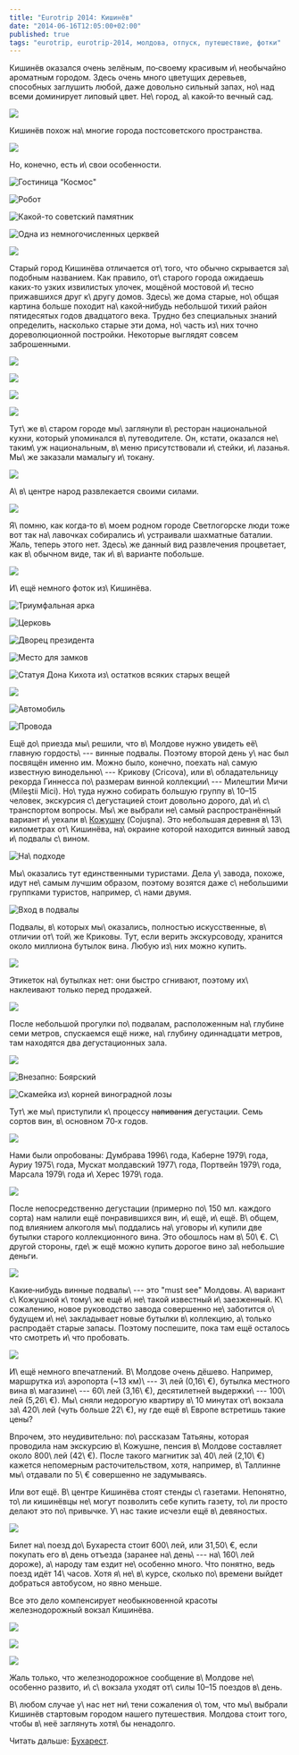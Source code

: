 ```yaml
---
title: "Eurotrip 2014: Кишинёв"
date: "2014-06-16T12:05:00+02:00"
published: true
tags: "eurotrip, eurotrip-2014, молдова, отпуск, путешествие, фотки"
---
```


Кишинёв оказался очень зелёным, по&#8209;своему красивым и\ необычайно ароматным городом. Здесь очень много цветущих 
деревьев, способных заглушить любой, даже довольно сильный запах, но\ над всеми доминирует липовый цвет. Не\ город, 
а\ какой&#8209;то вечный сад.

![](/images/travel/2014-06-eurotrip/chisinau-city-1.jpg)

<!--more Хочу увидеть всё!-->

Кишинёв похож на\ многие города постсоветского пространства.

![](/images/travel/2014-06-eurotrip/chisinau-city-2.jpg)

Но, конечно, есть и\ свои особенности.

![Гостиница “Космос"](/images/travel/2014-06-eurotrip/chisinau-hotel-cosmos.jpg "Гостиница «Космос»")

![Робот](/images/travel/2014-06-eurotrip/chisinau-robot.jpg "Робот")

![Какой-то советский памятник](/images/travel/2014-06-eurotrip/chisinau-soviet-monument.jpg "Какой-то советский памятник")

![Одна из немногочисленных церквей](/images/travel/2014-06-eurotrip/chisinau-church-1.jpg "Одна из немногочисленных церквей")

![](/images/travel/2014-06-eurotrip/chisinau-house-with-clocks.jpg)

Старый город Кишинёва отличается от\ того, что обычно скрывается за\ подобным названием. Как правило, от\ старого города 
ожидаешь каких&#8209;то узких извилистых улочек, мощёной мостовой и\ тесно прижавшихся друг к\ другу домов. Здесь\ же 
дома старые, но\ общая картина больше походит на\ какой&#8209;нибудь небольшой тихий район пятидесятых годов двадцатого 
века. Трудно без специальных знаний определить, насколько старые эти дома, но\ часть из\ них точно дореволюционной 
постройки. Некоторые выглядят совсем заброшенными.

![](/images/travel/2014-06-eurotrip/chisinau-old-town-1.jpg)

![](/images/travel/2014-06-eurotrip/chisinau-old-town-2.jpg)

![](/images/travel/2014-06-eurotrip/chisinau-old-town-3.jpg)

![](/images/travel/2014-06-eurotrip/chisinau-old-town-girl.jpg)

Тут\ же в\ старом городе мы\ заглянули в\ ресторан национальной кухни, который упоминался в\ путеводителе. Он, кстати, 
оказался не\ таким\ уж национальным, в\ меню присутствовали и\ стейки, и\ лазанья. Мы\ же заказали мамалыгу и\ токану.

![](/images/travel/2014-06-eurotrip/chisinau-food.jpg)

А\ в\ центре народ развлекается своими силами.

![](/images/travel/2014-06-eurotrip/chisinau-chess-1.jpg)

Я\ помню, как когда&#8209;то в\ моем родном городе Светлогорске люди тоже вот так на\ лавочках собирались и\ устраивали 
шахматные баталии. Жаль, теперь этого нет. Здесь\ же данный вид развлечения процветает, как в\ обычном виде, так 
и\ в\ варианте побольше.

![](/images/travel/2014-06-eurotrip/chisinau-chess-2.jpg)

И\ ещё немного фоток из\ Кишинёва.

![Триумфальная арка](/images/travel/2014-06-eurotrip/chisinau-arc-de-triomphe.jpg "Триумфальная арка")

![Церковь](/images/travel/2014-06-eurotrip/chisinau-church-2.jpg "Церковь")

![Дворец президента](/images/travel/2014-06-eurotrip/chisinau-president-palace.jpg "Дворец президента")

![Место для замков](/images/travel/2014-06-eurotrip/chisinau-place-for-locks.jpg "Место для замков")

![Статуя Дона Кихота из\ остатков всяких старых вещей](/images/travel/2014-06-eurotrip/chisinau-don-quixote.jpg "Статуя Дона Кихота из остатков всяких старых вещей")

![](/images/travel/2014-06-eurotrip/chisinau-skates.jpg)

![Автомобиль](/images/travel/2014-06-eurotrip/chisinau-auto.jpg "Автомобиль")

![Провода](/images/travel/2014-06-eurotrip/chisinau-wires.jpg "Провода")

Ещё до\ приезда мы\ решили, что в\ Молдове нужно увидеть её\ главную гордость\ --- винные подвалы. Поэтому второй день 
у\ нас был посвящён именно им. Можно было, конечно, поехать на\ самую известную винодельню\ --- Крикову (Cricova), или 
в\ обладательницу рекорда Гиннeсса по\ размерам винной коллекции\ --- Милештии Мичи (Mileştii Mici). Но\ туда нужно 
собирать большую группу в\ 10–15 человек, экскурсия с\ дегустацией стоит довольно дорого, да\ и\ с\ транспортом вопросы. 
Мы\ же выбрали не\ самый распространённый вариант и\ уехали в\ [Кожушну][cojusna] (Cojuşna). Это небольшая деревня 
в\ 13\ километрах от\ Кишинёва, на\ окраине которой находится винный завод и\ подвалы с\ вином.

![На\ подходе](/images/travel/2014-06-eurotrip/cojusna-coming.jpg "На подходе")

Мы\ оказались тут единственными туристами. Дела у\ завода, похоже, идут не\ самым лучшим образом, поэтому возятся даже 
с\ небольшими группками туристов, например, с\ нами двумя. 

![Вход в подвалы](/images/travel/2014-06-eurotrip/cojusna-entrance.jpg)

Подвалы, в\ которых мы\ оказались, полностью искусственные, в\ отличии от\ той\ же Криковы. Тут, если верить 
экскурсоводу, хранится около миллиона бутылок вина. Любую из\ них можно купить.

![](/images/travel/2014-06-eurotrip/cojusna-corridor.jpg)

Этикеток на\ бутылках нет: они быстро сгнивают, поэтому их\ наклеивают только перед продажей.

![](/images/travel/2014-06-eurotrip/cojusna-bottles.jpg)

После небольшой прогулки по\ подвалам, расположенным на\ глубине семи метров, спускаемся ещё ниже, на\ глубину 
одиннадцати метров, там находятся два дегустационных зала.

![](/images/travel/2014-06-eurotrip/cojusna-degustation-hall.jpg)

![Внезапно: Боярский](/images/travel/2014-06-eurotrip/cojusna-boyarskiy.jpg "Внезапно: Боярский")

![Скамейка из\ корней виноградной лозы](/images/travel/2014-06-eurotrip/cojusna-bench.jpg "Скамейка из корней виноградной лозы")

Тут\ же мы\ приступили к\ процессу ~~напивания~~ дегустации. Семь сортов вин, в\ основном 70&#8209;х годов.

![](/images/travel/2014-06-eurotrip/cojusna-degustation-1.jpg)

Нами были опробованы: Думбрава 1996\ года, Каберне 1979\ года, Ауриу 1975\ года, Мускат молдавский 1977\ года, 
Портвейн 1979\ года, Марсала 1979\ года и\ Херес 1979\ года.

![](/images/travel/2014-06-eurotrip/cojusna-degustation-2.jpg)

После непосредственно дегустации (примерно по\ 150 мл. каждого сорта) нам налили ещё понравившихся вин, и\ ещё, и\ ещё. 
В\ общем, под влиянием алкоголя мы\ поддались на\ уговоры и\ купили две бутылки старого коллекционного вина. Это 
обошлось нам в\ 50\ €. С\ другой стороны, где\ ж ещё можно купить дорогое вино за\ небольшие деньги.

![](/images/travel/2014-06-eurotrip/cojusna-degustation-3.jpg)

Какие&#8209;нибудь винные подвалы\ --- это "must see" Молдовы. А\ вариант с\ Кожушной к\ тому\ же ещё и\ не\ такой 
известный и\ заезженный. К\ сожалению, новое руководство завода совершенно не\ заботится о\ будущем и\ не\ закладывает 
новые бутылки в\ коллекцию, а\ только распродаёт старые запасы. Поэтому поспешите, пока там ещё осталось что смотреть 
и\ что пробовать.

![](/images/travel/2014-06-eurotrip/cojusna-bought-wine.jpg)

И\ ещё немного впечатлений. В\ Молдове очень дёшево. Например, маршрутка из\ аэропорта (~13 км)\ --- 3\ лей (0,16\ €), 
бутылка местного вина в\ магазине\ --- 60\ лей (3,16\ €), десятилетней выдержки\ --- 100\ лей (5,26\ €). Мы\ сняли 
недорогую квартиру в\ 10 минутах от\ вокзала за\ 420\ лей (чуть больше 22\ €), ну где ещё в\ Европе встретишь такие 
цены?

Впрочем, это неудивительно: по\ рассказам Татьяны, которая проводила нам экскурсию в\ Кожушне, пенсия в\ Молдове 
составляет около 800\ лей (42\ €). После такого магнитик за\ 40\ лей (2,10\ €) кажется непомерным расточительством, 
хотя, например, в\ Таллинне мы\ отдавали по 5\ € совершенно не задумываясь.

Или вот ещё. В\ центре Кишинёва стоят стенды с\ газетами. Непонятно, то\ ли кишинёвцы не\ могут позволить себе купить 
газету, то\ ли просто делают это по\ привычке. У\ нас такие исчезли ещё в\ девяностых.

![](/images/travel/2014-06-eurotrip/chisinau-newspapers.jpg)

Билет на\ поезд до\ Бухареста стоит 600\ лей, или 31,50\ €, если покупать его в\ день отъезда (заранее на\ день\ --- 
на\ 160\ лей дороже), а\ народу там ездит не\ особенно много. Что понятно, ведь поезд идёт 14\ часов. Хотя 
я\ не\ в\ курсе, сколько по\ времени выйдет добраться автобусом, но явно меньше. 

Все это дело компенсирует необыкновенной красоты железнодорожный вокзал Кишинёва.

![](/images/travel/2014-06-eurotrip/chisinau-railway-station-1.jpg)

![](/images/travel/2014-06-eurotrip/chisinau-railway-station-2.jpg)

![](/images/travel/2014-06-eurotrip/chisinau-railway-station-3.jpg)

Жаль только, что железнодорожное сообщение в\ Молдове не\ особенно развито, и\ с\ вокзала уходят от\ силы 10–15 поездов 
в\ день.

В\ любом случае у\ нас нет ни\ тени сожаления о\ том, что мы\ выбрали Кишинёв стартовым городом нашего путешествия. 
Молдова стоит того, чтобы в\ неё заглянуть хотя\ бы ненадолго.

Читать дальше: [Бухарест](/post/eurotrip-2014-bucharest/).

[cojusna]: http://www.fabricadevincojusna.md/about_en.html
